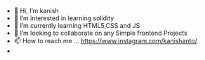- 👋 Hi, I’m kanish 
- 👀 I’m interested in learning solidity
- 🌱 I’m currently learning HTML5,CSS and JS
- 💞️ I’m looking to collaborate on any Simple frontend Projects
- 📫 How to reach me ... https://www.instagram.com/kanishanto/
- 
<!---
knisa1996/knisa1996 is a ✨ special ✨ repository because its `README.md` (this file) appears on your GitHub profile.
You can click the Preview link to take a look at your changes.
--->
